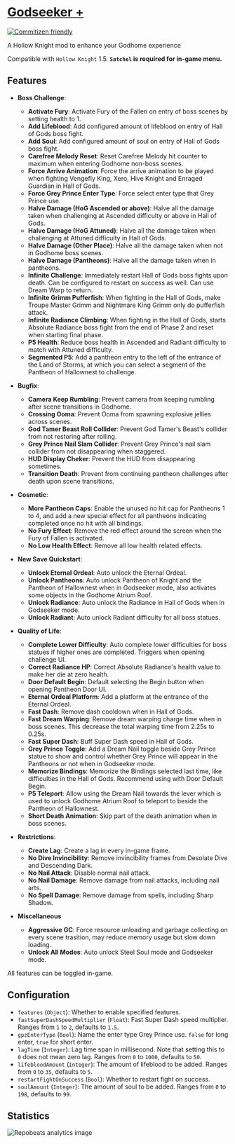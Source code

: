 # [Godseeker +](https://github.com/Clazex/HollowKnight.GodSeekerPlus)

[![Commitizen friendly](https://img.shields.io/badge/commitizen-friendly-brightgreen.svg)](http://commitizen.github.io/cz-cli/)

A Hollow Knight mod to enhance your Godhome experience

Compatible with `Hollow Knight` 1.5.
**`Satchel` is required for in-game menu.**

## Features

- **Boss Challenge**:
  + **Activate Fury**: Activate Fury of the Fallen on entry of boss scenes by setting health to 1.
  + **Add Lifeblood**: Add configured amount of lifeblood on entry of Hall of Gods boss fight.
  + **Add Soul**: Add configured amount of soul on entry of Hall of Gods boss fight.
  + **Carefree Melody Reset**: Reset Carefree Melody hit counter to maximum when entering Godhome non-boss scenes.
  + **Force Arrive Animation**: Force the arrive animation to be played when fighting Vengefly King, Xero, Hive Knight and Enraged Guardian in Hall of Gods.
  + **Force Grey Prince Enter Type**: Force select enter type that Grey Prince use.
  + **Halve Damage (HoG Ascended or above)**: Halve all the damage taken when challenging at Ascended difficulty or above in Hall of Gods.
  + **Halve Damage (HoG Attuned)**: Halve all the damage taken when challenging at Attuned difficulty in Hall of Gods.
  + **Halve Damage (Other Place)**: Halve all the damage taken when not in Godhome boss scenes.
  + **Halve Damage (Pantheons)**: Halve all the damage taken when in pantheons.
  + **Infinite Challenge**: Immediately restart Hall of Gods boss fights upon death. Can be configured to restart on success as well. Can use Dream Warp to return.
  + **Infinite Grimm Pufferfish**: When fighting in the Hall of Gods, make Troupe Master Grimm and Nightmare King Grimm only do pufferfish attack.
  + **Infinite Radiance Climbing**: When fighting in the Hall of Gods, starts Absolute Radiance boss fight from the end of Phase 2 and reset when starting final phase.
  + **P5 Health**: Reduce boss health in Ascended and Radiant difficulty to match with Attuned difficulty.
  + **Segmented P5**: Add a pantheon entry to the left of the entrance of the Land of Storms, at which you can select a segment of the Pantheon of Hallownest to challenge.

- **Bugfix**:
  + **Camera Keep Rumbling**: Prevent camera from keeping rumbling after scene transitions in Godhome.
  + **Crossing Ooma**: Prevent Ooma from spawning explosive jellies across scenes.
  + **God Tamer Beast Roll Collider**: Prevent God Tamer's Beast's collider from not restoring after rolling.
  + **Grey Prince Nail Slam Collider**: Prevent Grey Prince's nail slam collider from not disappearing when staggered.
  + **HUD Display Cheker**: Prevent the HUD from disappearing sometimes.
  + **Transition Death**: Prevent from continuing pantheon challenges after death upon scene transitions.

- **Cosmetic**:
  + **More Pantheon Caps**: Enable the unused no hit cap for Pantheons 1 to 4, and add a new special effect for all pantheons indicating completed once no hit with all bindings.
  + **No Fury Effect**: Remove the red effect around the screen when the Fury of Fallen is activated.
  + **No Low Health Effect**: Remove all low health related effects.

- **New Save Quickstart**:
  + **Unlock Eternal Ordeal**: Auto unlock the Eternal Ordeal.
  + **Unlock Pantheons**: Auto unlock Pantheon of Knight and the Pantheon of Hallownest when in Godseeker mode, also activates some objects in the Godhome Atrium Roof.
  + **Unlock Radiance**: Auto unlock the Radiance in Hall of Gods when in Godseeker mode.
  + **Unlock Radiant**: Auto unlock Radiant difficulty for all boss statues.

- **Quality of Life**:
  + **Complete Lower Difficulty**: Auto complete lower difficulties for boss statues if higher ones are completed. Triggers when opening challenge UI.
  + **Correct Radiance HP**: Correct Absolute Radiance's health value to make her die at zero health.
  + **Door Default Begin**: Default selecting the Begin button when opening Pantheon Door UI.
  + **Eternal Ordeal Platform**: Add a platform at the entrance of the Eternal Ordeal.
  + **Fast Dash**: Remove dash cooldown when in Hall of Gods.
  + **Fast Dream Warping**: Remove dream warping charge time when in boss scenes. This decrease the total warping time from 2.25s to 0.25s.
  + **Fast Super Dash**: Buff Super Dash speed in Hall of Gods.
  + **Grey Prince Toggle**: Add a Dream Nail toggle beside Grey Prince statue to show and control whether Grey Prince will appear in the Pantheons or not when in Godseeker mode.
  + **Memorize Bindings**: Memorize the Bindings selected last time, like difficulties in the Hall of Gods. Recommend using with Door Default Begin.
  + **P5 Teleport**: Allow using the Dream Nail towards the lever which is used to unlock Godhome Atrium Roof to teleport to beside the Pantheon of Hallownest.
  + **Short Death Animation**: Skip part of the death animation when in boss scenes.

- **Restrictions**:
  + **Create Lag**: Create a lag in every in-game frame.
  + **No Dive Invincibility**: Remove invincibility frames from Desolate Dive and Descending Dark.
  + **No Nail Attack**: Disable normal nail attack.
  + **No Nail Damage**: Remove damage from nail attacks, including nail arts.
  + **No Spell Damage**: Remove damage from spells, including Sharp Shadow.

- **Miscellaneous**
  + **Aggressive GC**: Force resource unloading and garbage collecting on every scene trasition, may reduce memory usage but slow down loading.
  + **Unlock All Modes**: Auto unlock Steel Soul mode and Godseeker mode.

All features can be toggled in-game.

## Configuration

- `features` (`Object`): Whether to enable specified features.
- `fastSuperDashSpeedMultiplier` (`Float`): Fast Super Dash speed multiplier. Ranges from `1` to `2`, defaults to `1.5`.
- `gpzEnterType` (`Bool`): Name the enter type Grey Prince use. `false` for long enter, `true` for short enter.
- `lagTime` (`Integer`): Lag time span in millisecond. Note that setting this to `0` does not mean zero lag. Ranges from `0` to `1000`, defaults to `50`.
- `lifebloodAmount` (`Integer`): The amount of lifeblood to be added. Ranges from `0` to `35`, defaults to `5`.
- `restartFightOnSuccess` (`Bool`): Whether to restart fight on success.
- `soulAmount` (`Integer`): The amount of soul to be added. Ranges from `0` to `198`, defaults to `99`.

## Statistics

![Repobeats analytics image](https://repobeats.axiom.co/api/embed/65e526723e20438fd78f8e117dee0a55cca44715.svg)
